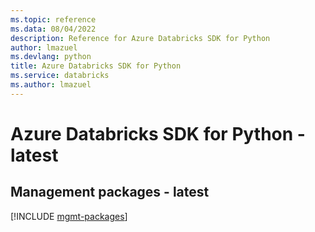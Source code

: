 ```yaml
---
ms.topic: reference
ms.data: 08/04/2022
description: Reference for Azure Databricks SDK for Python
author: lmazuel
ms.devlang: python
title: Azure Databricks SDK for Python
ms.service: databricks
ms.author: lmazuel
---
```

# Azure Databricks SDK for Python - latest

## Management packages - latest
[!INCLUDE [mgmt-packages](databricks-mgmt-index.md)]
